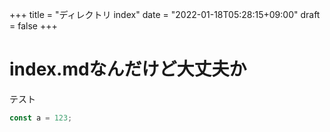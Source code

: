 +++
title = "ディレクトリ index"
date = "2022-01-18T05:28:15+09:00"
draft = false
+++

# index.mdなんだけど大丈夫か

テスト

```typescript
const a = 123;
```
